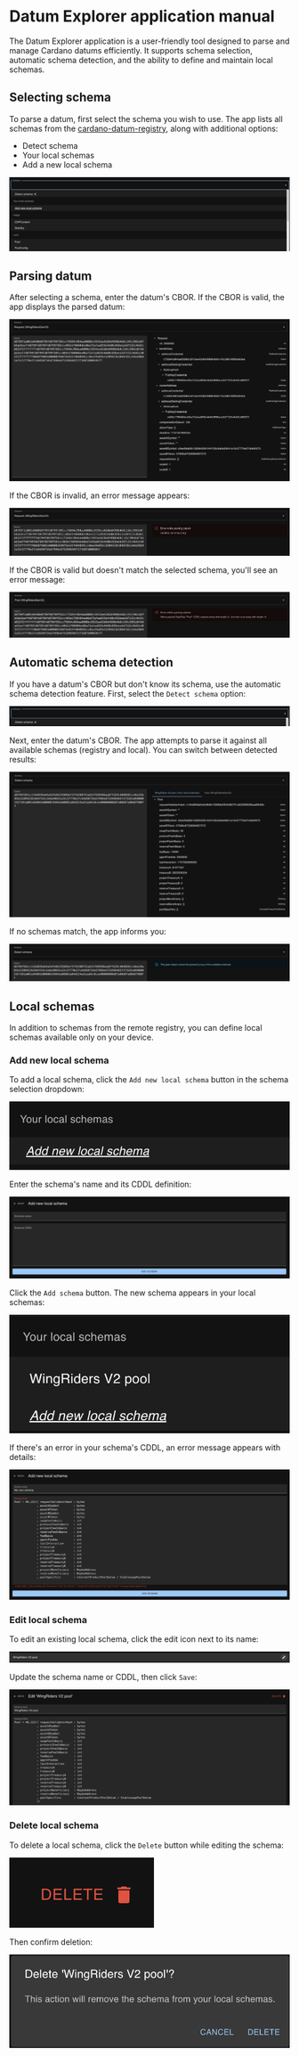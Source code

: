# Datum Explorer application manual

The Datum Explorer application is a user-friendly tool designed to parse and manage Cardano datums efficiently. It supports schema selection, automatic schema detection, and the ability to define and maintain local schemas.

## Selecting schema

To parse a datum, first select the schema you wish to use. The app lists all schemas from the [cardano-datum-registry](https://github.com/WingRiders/cardano-datum-registry), along with additional options:

- Detect schema
- Your local schemas
- Add a new local schema

![Select schema](assets/app-manual/select-schema.png)

## Parsing datum

After selecting a schema, enter the datum's CBOR. If the CBOR is valid, the app displays the parsed datum:

![Successful datum parsing](assets/app-manual/datum-parsing-success.png)

If the CBOR is invalid, an error message appears:

![Invalid CBOR](assets/app-manual/datum-parsing-invalid-cbor.png)

If the CBOR is valid but doesn't match the selected schema, you'll see an error message:

![Datum parsing error](assets/app-manual/datum-parsing-error.png)

## Automatic schema detection

If you have a datum's CBOR but don't know its schema, use the automatic schema detection feature. First, select the `Detect schema` option:

![Detect schema](assets/app-manual/detect-schema-select.png)

Next, enter the datum's CBOR. The app attempts to parse it against all available schemas (registry and local). You can switch between detected results:

![Schema detection result](assets/app-manual/detect-schema-result.png)

If no schemas match, the app informs you:

![No matching schema](assets/app-manual/detect-schema-no-result.png)

## Local schemas

In addition to schemas from the remote registry, you can define local schemas available only on your device.

### Add new local schema

To add a local schema, click the `Add new local schema` button in the schema selection dropdown:

![Add new local schema button](assets/app-manual/add-new-local-schema-button.png)

Enter the schema's name and its CDDL definition:

![Local schema input](assets/app-manual/add-new-local-schema-input.png)

Click the `Add schema` button. The new schema appears in your local schemas:

![Local schema added](assets/app-manual/local-schema-added.png)

If there's an error in your schema's CDDL, an error message appears with details:

![Local schema validation error](assets/app-manual/add-new-local-schema-error.png)

### Edit local schema

To edit an existing local schema, click the edit icon next to its name:

![Edit local schema](assets/app-manual/edit-local-schema-button.png)

Update the schema name or CDDL, then click `Save`:

![Edit local schema input](assets/app-manual/edit-local-schema-input.png)

### Delete local schema

To delete a local schema, click the `Delete` button while editing the schema:

![Delete local schema](assets/app-manual/delete-local-schema-button.png)

Then confirm deletion:

![Confirm schema deletion](assets/app-manual/delete-local-schema-confirm.png)
